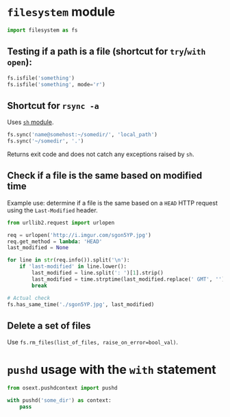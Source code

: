 # `filesystem` module

```python
import filesystem as fs
```

## Testing if a path is a file (shortcut for `try`/`with open`):

```python
fs.isfile('something')
fs.isfile('something', mode='r')
```

## Shortcut for `rsync -a`

Uses [`sh` module](https://pypi.python.org/pypi/sh/).

```python
fs.sync('name@somehost:~/somedir/', 'local_path')
fs.sync('~/somedir', '.')
```

Returns exit code and does not catch any exceptions raised by `sh`.

## Check if a file is the same based on modified time

Example use: determine if a file is the same based on a `HEAD` HTTP request using the `Last-Modified` header.

```python
from urllib2.request import urlopen

req = urlopen('http://i.imgur.com/sgon5YP.jpg')
req.get_method = lambda: 'HEAD'
last_modified = None

for line in str(req.info()).split('\n'):
    if 'last-modified' in line.lower():
        last_modified = line.split(': ')[1].strip()
        last_modified = time.strptime(last_modified.replace(' GMT', ''), '%a, %d %b %Y %H:%M:%S')
        break

# Actual check
fs.has_same_time('./sgon5YP.jpg', last_modified)
```

## Delete a set of files

Use `fs.rm_files(list_of_files, raise_on_error=bool_val)`.

# `pushd` usage with the `with` statement

```python
from osext.pushdcontext import pushd

with pushd('some_dir') as context:
    pass
```
